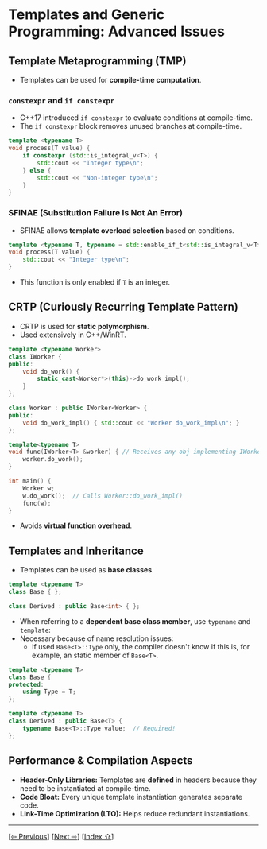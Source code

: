 <a name="1_21_templates_metaprogramming-1"></a>
# Templates and Generic Programming: Advanced Issues

<a name="1_21_templates_metaprogramming-1-1"></a>
## Template Metaprogramming (TMP)

- Templates can be used for **compile-time computation**.

<a name="1_21_templates_metaprogramming-1-1-1"></a>
### `constexpr` and `if constexpr`

- C++17 introduced `if constexpr` to evaluate conditions at compile-time.
- The `if constexpr` block removes unused branches at compile-time.

```cpp
template <typename T>
void process(T value) {
    if constexpr (std::is_integral_v<T>) {
        std::cout << "Integer type\n";
    } else {
        std::cout << "Non-integer type\n";
    }
}
```

<a name="1_21_templates_metaprogramming-1-1-2"></a>
### SFINAE (Substitution Failure Is Not An Error)

- SFINAE allows **template overload selection** based on conditions.

```cpp
template <typename T, typename = std::enable_if_t<std::is_integral_v<T>>>
void process(T value) {
    std::cout << "Integer type\n";
}
```
- This function is only enabled if `T` is an integer.


<a name="1_21_templates_metaprogramming-1-2"></a>
## CRTP (Curiously Recurring Template Pattern)

- CRTP is used  for **static polymorphism**.
- Used extensively in C++/WinRT.

```cpp
template <typename Worker>
class IWorker {
public:
    void do_work() {
        static_cast<Worker*>(this)->do_work_impl();
    }
};

class Worker : public IWorker<Worker> {
public:
    void do_work_impl() { std::cout << "Worker do_work_impl\n"; }
};

template<typename T>
void func(IWorker<T> &worker) { // Receives any obj implementing IWorker 
    worker.do_work();
}

int main() {
    Worker w;
    w.do_work();  // Calls Worker::do_work_impl()
    func(w);  
}
```

- Avoids **virtual function overhead**.


<a name="1_21_templates_metaprogramming-1-3"></a>
##  Templates and Inheritance

- Templates can be used as **base classes**.
```cpp
template <typename T>
class Base { };

class Derived : public Base<int> { };
```

- When referring to a **dependent base class member**, use `typename` and `template`:
- Necessary because of name resolution issues: 
    - If used `Base<T>::Type` only, the compiler doesn't know if this is, for example, an static member of `Base<T>`.

```cpp
template <typename T>
class Base {
protected:
    using Type = T;
};

template <typename T>
class Derived : public Base<T> {
    typename Base<T>::Type value;  // Required!
};
```

<a name="1_21_templates_metaprogramming-1-4"></a>
## Performance & Compilation Aspects

- **Header-Only Libraries:** Templates are **defined** in headers because they need to be instantiated at compile-time.
- **Code Bloat:** Every unique template instantiation generates separate code.
- **Link-Time Optimization (LTO):** Helps reduce redundant instantiations.

---
[[⇦ Previous](1_20_templates_idx.md)]		[[Next  ⇨](1_22_static_errors_idx.md)]		[[Index ⇧](index.md#1_21_templates_metaprogramming_idx.md)]
